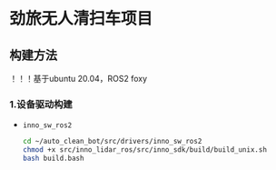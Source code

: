 # 劲旅无人清扫车项目
## 构建方法
！！！基于ubuntu 20.04，ROS2 foxy
### 1.设备驱动构建
- `inno_sw_ros2`
    ```bash
    cd ~/auto_clean_bot/src/drivers/inno_sw_ros2
    chmod +x src/inno_lidar_ros/src/inno_sdk/build/build_unix.sh
    bash build.bash
    ```

